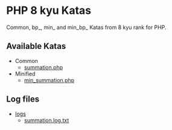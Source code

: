 # PHP 8 kyu Katas
Common, bp_, min_ and min_bp_ Katas from 8 kyu rank for PHP.

## Available Katas
+ Common
    - [summation.php](summation.php "Summation")
+ Minified
    - [min_summation.php](min_summation.php "Minified Summation")

## Log files
+ [logs](logs/ "Logs")
    - [summation.log.txt](logs/summation.log.txt "Summation Logs")